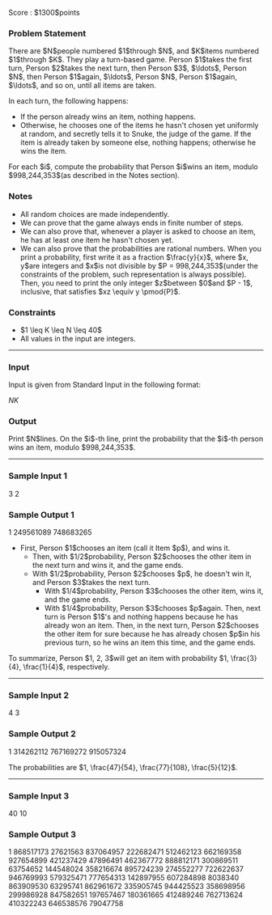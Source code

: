 
<div>

<span>

<span>

<p>
Score : $1300$points
</p>

<div>

<section>

### **Problem Statement**

<p>
There are $N$people numbered $1$through $N$, and $K$items numbered $1$through $K$.
They play a turn-based game.
Person $1$takes the first turn, Person $2$takes the next turn, then Person $3$, $\ldots$, Person $N$, then Person $1$again,
$\ldots$, Person $N$, Person $1$again, $\ldots$, and so on, until all items are taken.
</p>

<p>
In each turn, the following happens:
</p>

<ul>

<li>
If the person already wins an item, nothing happens.
</li>

<li>
Otherwise, he chooses one of the items he hasn't chosen yet uniformly at random, and secretly tells it to Snuke, the judge of the game.
If the item is already taken by someone else, nothing happens; otherwise he wins the item.
</li>

</ul>

<p>
For each $i$, compute the probability that Person $i$wins an item, modulo $998,244,353$(as described in the Notes section).
</p>

</section>

</div>

<div>

<section>

### **Notes**

<ul>

<li>
All random choices are made independently.
</li>

<li>
We can prove that the game always ends in finite number of steps.
</li>

<li>
We can also prove that, whenever a player is asked to choose an item, he has at least one item he hasn't chosen yet.
</li>

<li>
We can also prove that the probabilities are rational numbers. When you print a probability, first write it as a fraction $\frac{y}{x}$, where $x, y$are integers and $x$is not divisible by $P = 998,244,353$(under the constraints of the problem, such representation is always possible).
Then, you need to print the only integer $z$between $0$and $P - 1$, inclusive, that satisfies $xz \equiv y \pmod{P}$.
</li>

</ul>

</section>

</div>

<div>

<section>

### **Constraints**

<ul>

<li>
$1 \leq K \leq N \leq 40$
</li>

<li>
All values in the input are integers.
</li>

</ul>

</section>

</div>

---

<div>

<div>

<section>

### **Input**

<p>
Input is given from Standard Input in the following format:
</p>

<div>

$N$$K$
</div>

</section>

</div>

<div>

<section>

### **Output**

<p>
Print $N$lines.
On the $i$-th line, print the probability that the $i$-th person wins an item, modulo $998,244,353$.
</p>

</section>

</div>

</div>

---

<div>

<section>

### **Sample Input 1**

<div>

3 2

</div>

</section>

</div>

<div>

<section>

### **Sample Output 1**

<div>

1
249561089
748683265

</div>

<ul>

<li>
First, Person $1$chooses an item (call it Item $p$), and wins it.
<ul>

<li>
Then, with $1/2$probability, Person $2$chooses the other item in the next turn and wins it, and the game ends.
</li>

<li>
With $1/2$probability, Person $2$chooses $p$, he doesn't win it, and Person $3$takes the next turn.
<ul>

<li>
With $1/4$probability, Person $3$chooses the other item, wins it, and the game ends.
</li>

<li>
With $1/4$probability, Person $3$chooses $p$again. Then, next turn is Person $1$'s and nothing happens because he has already won an item. Then, in the next turn, Person $2$chooses the other item for sure because he has already chosen $p$in his previous turn, so he wins an item this time, and the game ends.
</li>

</ul>

</li>

</ul>

</li>

</ul>

<p>
To summarize, Person $1, 2, 3$will get an item with probability $1, \frac{3}{4}, \frac{1}{4}$, respectively.
</p>

</section>

</div>

---

<div>

<section>

### **Sample Input 2**

<div>

4 3

</div>

</section>

</div>

<div>

<section>

### **Sample Output 2**

<div>

1
314262112
767169272
915057324

</div>

<p>
The probabilities are $1, \frac{47}{54}, \frac{77}{108}, \frac{5}{12}$.
</p>

</section>

</div>

---

<div>

<section>

### **Sample Input 3**

<div>

40 10

</div>

</section>

</div>

<div>

<section>

### **Sample Output 3**

<div>

1
868517173
27621563
837064957
222682471
512462123
662169358
927654899
421237429
47896491
462367772
888812171
300869511
63754652
144548024
358216674
895724239
274552277
722622637
946769993
579325471
777654313
142897955
607284898
8038340
863909530
63295741
862961672
335905745
944425523
358698956
299986928
847582651
197657467
180361665
412489246
762713624
410322243
646538576
79047758

</div>

</section>

</div>

</span>

</span>

</div>
